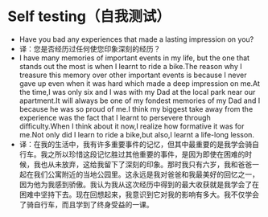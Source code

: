 # Self testing（自我测试）

- Have you bad any experiences that made a lasting impression on you?
- 译：您是否经历过任何使您印象深刻的经历？
- I have many memories of important events in my life, but the one that stands out the most is when I learnt to ride a bike.The reason why I treasure this memory over other important events is because I never gave up even when it was hard which made a deep impression on me.At the time,I was only six and I was with my Dad at the local park near our apartment.It will always be one of my fondest memories of my Dad and I because he was so proud of me.I think my biggest take away from the experience was the fact that I learnt to persevere through difficulty.When I think about it now,I realize how formative it was for me.Not only did I learn to ride a bike,but also,I learnt a life-long lesson.
- 译：在我的生活中，我有许多重要事件的记忆，但其中最重要的是我学会骑自行车。我之所以珍惜这段记忆胜过其他重要的事件，是因为即使在困难的时候，我也从未放弃，这给我留下了深刻的印象。那时我只有六岁，我和爸爸一起在我们公寓附近的当地公园里。这永远是我对爸爸和我最美好的回忆之一，因为他为我感到骄傲。我认为我从这次经历中得到的最大收获就是我学会了在困难中坚持下去。现在回想起来，我意识到它对我的影响有多大。我不仅学会了骑自行车，而且学到了终身受益的一课。
